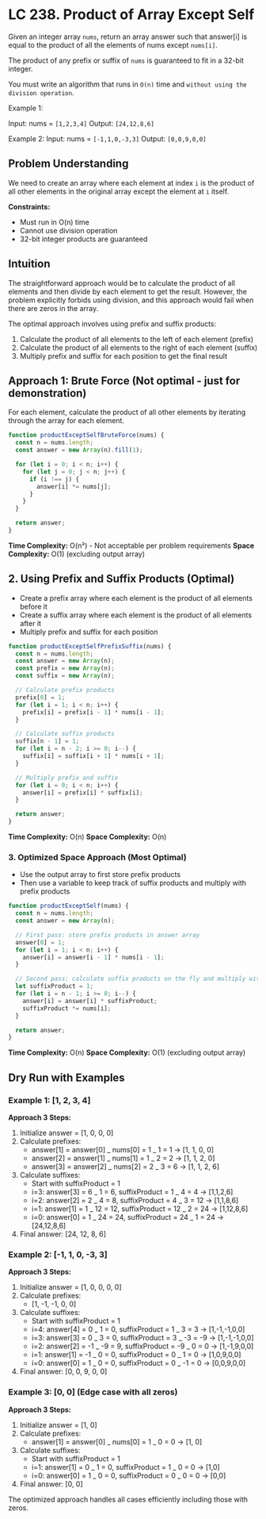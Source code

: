 # LC 238. Product of Array Except Self

Given an integer array `nums`, return an array answer such that answer[i] is equal to the product of all the elements of nums except `nums[i]`.

The product of any prefix or suffix of `nums` is guaranteed to fit in a 32-bit integer.

You must write an algorithm that runs in `O(n)` time and `without using the division operation`.

Example 1:

Input: nums = `[1,2,3,4]`
Output: `[24,12,8,6]`

Example 2:
Input: nums = `[-1,1,0,-3,3]`
Output: `[0,0,9,0,0]`

## Problem Understanding

We need to create an array where each element at index `i` is the product of all other elements in the original array except the element at `i` itself.

**Constraints:**

- Must run in O(n) time
- Cannot use division operation
- 32-bit integer products are guaranteed

## Intuition

The straightforward approach would be to calculate the product of all elements and then divide by each element to get the result. However, the problem explicitly forbids using division, and this approach would fail when there are zeros in the array.

The optimal approach involves using prefix and suffix products:

1. Calculate the product of all elements to the left of each element (prefix)
2. Calculate the product of all elements to the right of each element (suffix)
3. Multiply prefix and suffix for each position to get the final result

## Approach 1: Brute Force (Not optimal - just for demonstration)

For each element, calculate the product of all other elements by iterating through the array for each element.

```javascript
function productExceptSelfBruteForce(nums) {
  const n = nums.length;
  const answer = new Array(n).fill(1);

  for (let i = 0; i < n; i++) {
    for (let j = 0; j < n; j++) {
      if (i !== j) {
        answer[i] *= nums[j];
      }
    }
  }

  return answer;
}
```

**Time Complexity:** O(n²) - Not acceptable per problem requirements
**Space Complexity:** O(1) (excluding output array)

## 2. Using Prefix and Suffix Products (Optimal)

- Create a prefix array where each element is the product of all elements before it
- Create a suffix array where each element is the product of all elements after it
- Multiply prefix and suffix for each position

```javascript
function productExceptSelfPrefixSuffix(nums) {
  const n = nums.length;
  const answer = new Array(n);
  const prefix = new Array(n);
  const suffix = new Array(n);

  // Calculate prefix products
  prefix[0] = 1;
  for (let i = 1; i < n; i++) {
    prefix[i] = prefix[i - 1] * nums[i - 1];
  }

  // Calculate suffix products
  suffix[n - 1] = 1;
  for (let i = n - 2; i >= 0; i--) {
    suffix[i] = suffix[i + 1] * nums[i + 1];
  }

  // Multiply prefix and suffix
  for (let i = 0; i < n; i++) {
    answer[i] = prefix[i] * suffix[i];
  }

  return answer;
}
```

**Time Complexity:** O(n)
**Space Complexity:** O(n)

### 3. Optimized Space Approach (Most Optimal)

- Use the output array to first store prefix products
- Then use a variable to keep track of suffix products and multiply with prefix products

```javascript
function productExceptSelf(nums) {
  const n = nums.length;
  const answer = new Array(n);

  // First pass: store prefix products in answer array
  answer[0] = 1;
  for (let i = 1; i < n; i++) {
    answer[i] = answer[i - 1] * nums[i - 1];
  }

  // Second pass: calculate suffix products on the fly and multiply with prefix
  let suffixProduct = 1;
  for (let i = n - 1; i >= 0; i--) {
    answer[i] = answer[i] * suffixProduct;
    suffixProduct *= nums[i];
  }

  return answer;
}
```

**Time Complexity:** O(n)
**Space Complexity:** O(1) (excluding output array)

## Dry Run with Examples

### Example 1: [1, 2, 3, 4]

**Approach 3 Steps:**

1. Initialize answer = [1, 0, 0, 0]
2. Calculate prefixes:
   - answer[1] = answer[0] _ nums[0] = 1 _ 1 = 1 → [1, 1, 0, 0]
   - answer[2] = answer[1] _ nums[1] = 1 _ 2 = 2 → [1, 1, 2, 0]
   - answer[3] = answer[2] _ nums[2] = 2 _ 3 = 6 → [1, 1, 2, 6]
3. Calculate suffixes:
   - Start with suffixProduct = 1
   - i=3: answer[3] = 6 _ 1 = 6, suffixProduct = 1 _ 4 = 4 → [1,1,2,6]
   - i=2: answer[2] = 2 _ 4 = 8, suffixProduct = 4 _ 3 = 12 → [1,1,8,6]
   - i=1: answer[1] = 1 _ 12 = 12, suffixProduct = 12 _ 2 = 24 → [1,12,8,6]
   - i=0: answer[0] = 1 _ 24 = 24, suffixProduct = 24 _ 1 = 24 → [24,12,8,6]
4. Final answer: [24, 12, 8, 6]

### Example 2: [-1, 1, 0, -3, 3]

**Approach 3 Steps:**

1. Initialize answer = [1, 0, 0, 0, 0]
2. Calculate prefixes:
   - [1, -1, -1, 0, 0]
3. Calculate suffixes:
   - Start with suffixProduct = 1
   - i=4: answer[4] = 0 _ 1 = 0, suffixProduct = 1 _ 3 = 3 → [1,-1,-1,0,0]
   - i=3: answer[3] = 0 _ 3 = 0, suffixProduct = 3 _ -3 = -9 → [1,-1,-1,0,0]
   - i=2: answer[2] = -1 _ -9 = 9, suffixProduct = -9 _ 0 = 0 → [1,-1,9,0,0]
   - i=1: answer[1] = -1 _ 0 = 0, suffixProduct = 0 _ 1 = 0 → [1,0,9,0,0]
   - i=0: answer[0] = 1 _ 0 = 0, suffixProduct = 0 _ -1 = 0 → [0,0,9,0,0]
4. Final answer: [0, 0, 9, 0, 0]

### Example 3: [0, 0] (Edge case with all zeros)

**Approach 3 Steps:**

1. Initialize answer = [1, 0]
2. Calculate prefixes:
   - answer[1] = answer[0] _ nums[0] = 1 _ 0 = 0 → [1, 0]
3. Calculate suffixes:
   - Start with suffixProduct = 1
   - i=1: answer[1] = 0 _ 1 = 0, suffixProduct = 1 _ 0 = 0 → [1,0]
   - i=0: answer[0] = 1 _ 0 = 0, suffixProduct = 0 _ 0 = 0 → [0,0]
4. Final answer: [0, 0]

The optimized approach handles all cases efficiently including those with zeros.
